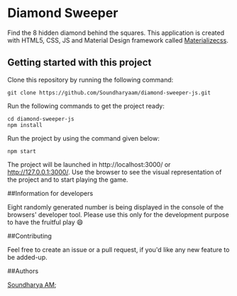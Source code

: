 # Diamond Sweeper


Find the 8 hidden diamond behind the squares. This application is created with HTML5, CSS, JS and Material Design framework called [Materializecss](https://materializecss.com).


## Getting started with this project

Clone this repository by running the following command:

```
git clone https://github.com/Soundharyaam/diamond-sweeper-js.git
```

Run the following commands to get the project ready:

```
cd diamond-sweeper-js
npm install
```

Run the project by using the command given below:

```
npm start
```

The project will be launched in http://localhost:3000/ or http://127.0.0.1:3000/. Use the browser to see the visual representation of the project and to start playing the game.

##Information for developers

Eight randomly generated number is being displayed in the console of the browsers' developer tool. Please use this only for the development purpose to have the fruitful play :smile: 

##Contributing

Feel free to create an issue or a pull request, if you'd like any new feature to be added-up.

##Authors

[Soundharya AM](https://blog.soundharyaam.com/);